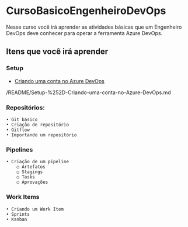 # CursoBasicoEngenheiroDevOps
Nesse curso você irá aprender as atividades básicas que um Engenheiro DevOps deve conhecer para operar a ferramenta Azure DevOps. 


## Itens que você irá aprender

### Setup
- [Criando uma conta no Azure DevOps](/README/Setup-%2D-Criando-uma-conta-no-Azure-DevOps.md)

/README/Setup-%252D-Criando-uma-conta-no-Azure-DevOps.md

### Repositórios:
	• Git básico
	• Criação de repositório
	• Gitflow
	• Importando um repositório

### Pipelines
	• Criação de um pipeline
		○ Artefatos
		○ Stagings
		○ Tasks
		○ Aprovações

### Work Items
	• Criando um Work Item
	• Sprints
	• Kanban
